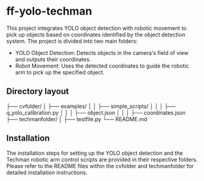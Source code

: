# ff-yolo-techman

This project integrates YOLO object detection with robotic movement to pick up objects based on coordinates identified by the object detection system. 
The project is divided into two main folders: 
 - YOLO Object Detection: Detects objects in the camera's field of view and outputs their coordinates.
 - Robot Movement: Uses the detected coordinates to guide the robotic arm to pick up the specified object.

## Directory layout
├── cvfolder/
│   ├── examples/
│   │   ├── simple_scripts/
│   │   │   ├── q_yolo_calibration.py
│   │   │   ├── object.json
│   │   │   ├── coordinates.json
├── techmanfolder/
│   ├── testfile.py
└── README.md

## Installation
The installation steps for setting up the YOLO object detection and the Techman robotic arm control scripts are provided in their respective folders. Please refer to the README files within the cvfolder and techmanfolder for detailed installation instructions.
